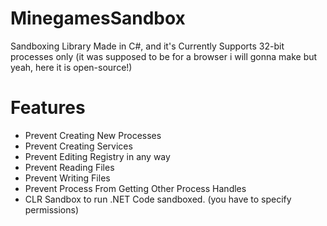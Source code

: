# MinegamesSandbox
Sandboxing Library Made in C#, and it's Currently Supports 32-bit processes only (it was supposed to be for a browser i will gonna make but yeah, here it is open-source!)
# Features
* Prevent Creating New Processes
* Prevent Creating Services
* Prevent Editing Registry in any way
* Prevent Reading Files
* Prevent Writing Files
* Prevent Process From Getting Other Process Handles
* CLR Sandbox to run .NET Code sandboxed. (you have to specify permissions)
